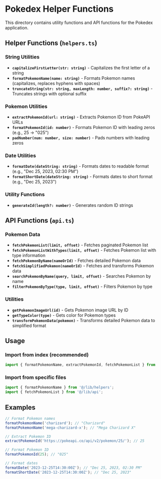 # Pokedex Helper Functions

This directory contains utility functions and API functions for the Pokedex application.

## Helper Functions (`helpers.ts`)

### String Utilities
- **`capitalizeFirstLetter(str: string)`** - Capitalizes the first letter of a string
- **`formatPokemonName(name: string)`** - Formats Pokemon names (capitalizes, replaces hyphens with spaces)
- **`truncateString(str: string, maxLength: number, suffix?: string)`** - Truncates strings with optional suffix

### Pokemon Utilities
- **`extractPokemonId(url: string)`** - Extracts Pokemon ID from PokeAPI URLs
- **`formatPokemonId(id: number)`** - Formats Pokemon ID with leading zeros (e.g., 25 → "025")
- **`padNumber(num: number, size: number)`** - Pads numbers with leading zeros

### Date Utilities
- **`formatDate(dateString: string)`** - Formats dates to readable format (e.g., "Dec 25, 2023, 02:30 PM")
- **`formatShortDate(dateString: string)`** - Formats dates to short format (e.g., "Dec 25, 2023")

### Utility Functions
- **`generateId(length?: number)`** - Generates random ID strings

## API Functions (`api.ts`)

### Pokemon Data
- **`fetchPokemonList(limit, offset)`** - Fetches paginated Pokemon list
- **`fetchPokemonListWithTypes(limit, offset)`** - Fetches Pokemon list with type information
- **`fetchPokemonByName(nameOrId)`** - Fetches detailed Pokemon data
- **`fetchSimplifiedPokemon(nameOrId)`** - Fetches and transforms Pokemon data
- **`searchPokemonByName(query, limit, offset)`** - Searches Pokemon by name
- **`filterPokemonByType(type, limit, offset)`** - Filters Pokemon by type

### Utilities
- **`getPokemonImageUrl(id)`** - Gets Pokemon image URL by ID
- **`getTypeColor(type)`** - Gets color for Pokemon types
- **`transformPokemonData(pokemon)`** - Transforms detailed Pokemon data to simplified format

## Usage

### Import from index (recommended)
```typescript
import { formatPokemonName, extractPokemonId, fetchPokemonList } from '@/lib';
```

### Import from specific files
```typescript
import { formatPokemonName } from '@/lib/helpers';
import { fetchPokemonList } from '@/lib/api';
```

## Examples

```typescript
// Format Pokemon names
formatPokemonName('charizard'); // "Charizard"
formatPokemonName('mega-charizard-x'); // "Mega Charizard X"

// Extract Pokemon ID
extractPokemonId('https://pokeapi.co/api/v2/pokemon/25/'); // 25

// Format Pokemon ID
formatPokemonId(25); // "025"

// Format dates
formatDate('2023-12-25T14:30:00Z'); // "Dec 25, 2023, 02:30 PM"
formatShortDate('2023-12-25T14:30:00Z'); // "Dec 25, 2023"

